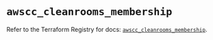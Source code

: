 # `awscc_cleanrooms_membership`

Refer to the Terraform Registry for docs: [`awscc_cleanrooms_membership`](https://registry.terraform.io/providers/hashicorp/awscc/0.70.0/docs/resources/cleanrooms_membership).

